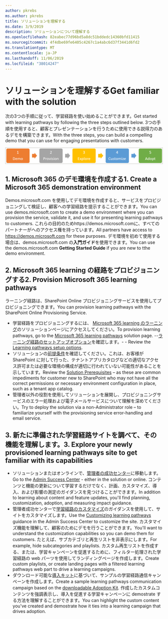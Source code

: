 ```yaml
---
author: pkrebs
ms.author: pkrebs
title: ソリューションを理解する
ms.date: 3/9/2019
description: ソリューションについて理解する
ms.openlocfilehash: 82eabec77d96bd5a8dc51bddedc14360bfd11415
ms.sourcegitcommit: 4f4dbe69fe6405c4267c1a4abc6d37f3441d6fd2
ms.translationtype: MT
ms.contentlocale: ja-JP
ms.lasthandoff: 11/06/2019
ms.locfileid: "38014247"
---
```

# <a name="get-familiar-with-the-solution"></a><span data-ttu-id="f4f34-103">ソリューションを理解する</span><span class="sxs-lookup"><span data-stu-id="f4f34-103">Get familiar with the solution</span></span> 
<span data-ttu-id="f4f34-104">次の3つの手順に従って、学習経路を使い始めることができます。</span><span class="sxs-lookup"><span data-stu-id="f4f34-104">Get started with learning pathways by following the three steps outlined below.</span></span> <span data-ttu-id="f4f34-105">3つの手順を使用すると、顧客とプレゼンテーションを行うために使用できる説得力のあるデモを構築できます。</span><span class="sxs-lookup"><span data-stu-id="f4f34-105">With the three steps, you can build a compelling demo that you can use for engaging presentations with customers.</span></span> 

![cg-partner-getfam](media/cg-partner-getfam.png)

## <a name="1-create-a-microsoft-365-demonstration-environment"></a><span data-ttu-id="f4f34-107">1. Microsoft 365 のデモ環境を作成する</span><span class="sxs-lookup"><span data-stu-id="f4f34-107">1. Create a Microsoft 365 demonstration environment</span></span>
<span data-ttu-id="f4f34-108">Demos.microsoft.com を使用してデモ環境を作成すると、サービスをプロビジョニングして検証し、顧客への学習経路を提示することができます。</span><span class="sxs-lookup"><span data-stu-id="f4f34-108">You can use demos.microsoft.com to create a demo environment where you can provision the service, validate it, and use it for presenting learning pathways to customers.</span></span> <span data-ttu-id="f4f34-109">これらの目的のためhttps://demos.microsoft.comに、すべてのパートナーがへのアクセス権を持っています。</span><span class="sxs-lookup"><span data-stu-id="f4f34-109">All partners have access to https://demos.microsoft.com for these purposes.</span></span> <span data-ttu-id="f4f34-110">デモ環境を初めて使用する場合は、demos.microsoft.com の**入門ガイド**を使用できます。</span><span class="sxs-lookup"><span data-stu-id="f4f34-110">You can use the demos.microsoft.com **Getting Started Guide** if you are new to tthe demo environment.</span></span>

## <a name="2-provision-microsoft-365-learning-pathways"></a><span data-ttu-id="f4f34-111">2. Microsoft 365 learning の経路をプロビジョニングする</span><span class="sxs-lookup"><span data-stu-id="f4f34-111">2. Provision Microsoft 365 learning pathways</span></span>
<span data-ttu-id="f4f34-112">ラーニング経路は、SharePoint Online プロビジョニングサービスを使用してプロビジョニングできます。</span><span class="sxs-lookup"><span data-stu-id="f4f34-112">You can provision learning pathways with the SharePoint Online Provisioning Service.</span></span>
- <span data-ttu-id="f4f34-113">学習経路をプロビジョニングするには、 [Microsoft 365 learning のラーニング](https://provisioning.sharepointpnp.com/details/3df8bd55-b872-4c9d-88e3-6b2f05344239)のソリューションページにアクセスしてください。</span><span class="sxs-lookup"><span data-stu-id="f4f34-113">To provision learning pathways, go to the [Microsoft 365 learning pathways](https://provisioning.sharepointpnp.com/details/3df8bd55-b872-4c9d-88e3-6b2f05344239) solution page.</span></span> <span data-ttu-id="f4f34-114">--[ラーニング経路のセットアップオプション](https://docs.microsoft.com/en-us/office365/customlearning/custom_setupoptions)を確認します。</span><span class="sxs-lookup"><span data-stu-id="f4f34-114">- - Review the [Learning pathways setup options](https://docs.microsoft.com/en-us/office365/customlearning/custom_setupoptions).</span></span> 
- <span data-ttu-id="f4f34-115">ソリューションの[前提条件](https://docs.microsoft.com/en-us/office365/customlearning/custom_provision)を確認してください。これは、お客様が SharePoint に対して行った、テナントアプリカタログなどの適切なアクセス許可または必要な環境の構成が適切に行われていない可能性があることを示しています。</span><span class="sxs-lookup"><span data-stu-id="f4f34-115">Review the [Solution Prerequisites](https://docs.microsoft.com/en-us/office365/customlearning/custom_provision) – as these are common impediments for customer new to SharePoint who may not have all the correct permissions or necessary environment configuration in place, such as a tenant app catalog.</span></span>
- <span data-ttu-id="f4f34-116">管理者以外の役割を使用してソリューションを展開し、プロビジョニングサービスのエラー処理および電子メールサービスについて理解を深めてください。</span><span class="sxs-lookup"><span data-stu-id="f4f34-116">Try to deploy the solution via a non-Administrator role – to familiarize yourself with the provisioning service error-handling and email service.</span></span>

## <a name="3-explore-your-newly-provisioned-learning-pathways-site-to-get-familiar-with-its-capabilities"></a><span data-ttu-id="f4f34-117">3. 新たに準備された学習経路サイトを調べて、その機能を理解します。</span><span class="sxs-lookup"><span data-stu-id="f4f34-117">3. Explore your newly provisioned learning pathways site to get familiar with its capabilities</span></span>
- <span data-ttu-id="f4f34-118">ソリューションまたはオンラインで、[管理者の成功センター](https://docs.microsoft.com/en-us/office365/customlearning/custom_successcenter)に移動します。</span><span class="sxs-lookup"><span data-stu-id="f4f34-118">Go to the [Admin Success Center](https://docs.microsoft.com/en-us/office365/customlearning/custom_successcenter) - either in the solution or online.</span></span> <span data-ttu-id="f4f34-119">コンテンツと機能の更新について学習するだけでなく、計画、カスタマイズ、導入、および影響の測定のガイダンスを見つけることができます。</span><span class="sxs-lookup"><span data-stu-id="f4f34-119">In addition to learning about content and feature updates, you'll find planning, customization, adoption, and measuring impact guidance.</span></span>
- <span data-ttu-id="f4f34-120">管理者成功センターで[学習経路のカスタマイズ](https://docs.microsoft.com/en-us/office365/customlearning/custom_overview)のガイダンスを使用して、サイトをカスタマイズします。</span><span class="sxs-lookup"><span data-stu-id="f4f34-120">Use the [Customizing learning pathways](https://docs.microsoft.com/en-us/office365/customlearning/custom_overview) guidance in the Admin Success Center to customize the site.</span></span> <span data-ttu-id="f4f34-121">カスタマイズ機能を理解して、顧客のためにデモを行うことができます。</span><span class="sxs-lookup"><span data-stu-id="f4f34-121">You'll want to understand the customization capabilities so you can demo them for customers.</span></span> <span data-ttu-id="f4f34-122">たとえば、サブカテゴリと再生リストを非表示にします。</span><span class="sxs-lookup"><span data-stu-id="f4f34-122">For example, hide subcategories and playlists.</span></span> <span data-ttu-id="f4f34-123">カスタム再生リストを作成する、または、学習キャンペーンを促進するために、フィルター処理された学習経路の web パーツを使用してランディングページを作成します。</span><span class="sxs-lookup"><span data-stu-id="f4f34-123">Create custom playlists, or create landing pages with a filtered learning pathways web part to drive a learning campaigns.</span></span> 
- <span data-ttu-id="f4f34-124">ダウンロード可能な[導入キット](https://teamworktools.azurewebsites.net/m365lp/m365lpadoptionkit.zip)に基づいて、サンプルの学習経路通信キャンペーンを作成します。</span><span class="sxs-lookup"><span data-stu-id="f4f34-124">Create a sample learning pathways communication campaign based on the [downloadable Adoption Kit](https://teamworktools.azurewebsites.net/m365lp/m365lpadoptionkit.zip).</span></span> <span data-ttu-id="f4f34-125">作成したカスタムコンテンツを強調表示し、導入を促進する学習キャンペーンに demostrate する方法を理解することができます。</span><span class="sxs-lookup"><span data-stu-id="f4f34-125">You can highlight the custom content you've created and demostrate how it ties into a learning campaign that drives adoption.</span></span> 

